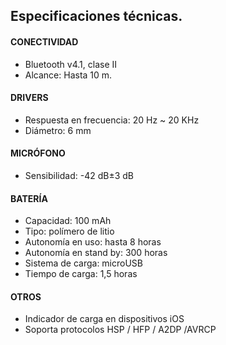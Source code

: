 ## Especificaciones técnicas.

#### CONECTIVIDAD
- Bluetooth v4.1, clase II
- Alcance: Hasta 10 m.
 
#### DRIVERS
- Respuesta en frecuencia: 20  Hz ~ 20 KHz
- Diámetro: 6 mm

#### MICRÓFONO
- Sensibilidad: -42 dB±3 dB

#### BATERÍA
- Capacidad: 100 mAh
- Tipo: polímero de litio
- Autonomía en uso: hasta 8 horas
- Autonomía en stand by: 300 horas
- Sistema de carga: microUSB
- Tiempo de carga: 1,5 horas

#### OTROS
- Indicador de carga en dispositivos iOS
- Soporta protocolos HSP / HFP / A2DP /AVRCP 
